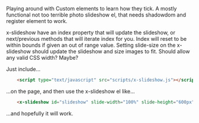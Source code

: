 Playing around with Custom elements to learn how they tick. A mostly functional not too terrible photo slideshow el, that needs shadowdom and register element to work.

x-slideshow have an index property that will update the slideshow, or next/previous methods that will iterate index for you. Index will reset to be within bounds if given an out of range value. Setting slide-size on the x-slideshow should update the slideshow and size images to fit. Should allow any valid CSS width? Maybe?

Just include...

```html
	<script type="text/javascript" src="scripts/x-slideshow.js"></script>
```

...on the page, and then use the x-slideshow el like...

```html
	<x-slideshow id="slideshow" slide-width="100%" slide-height="600px" src="assets/85250036.JPG, assets/85250035.JPG, assets/6294_24.jpg" index="2"></x-slideshow>
```

...and hopefully it will work.
